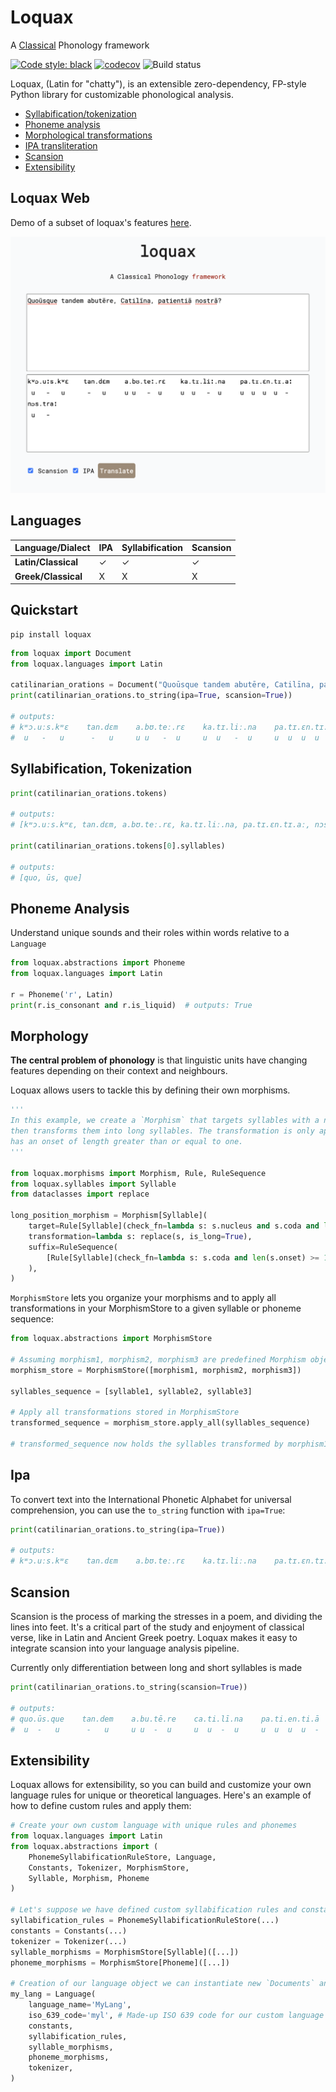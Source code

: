 # Loquax

A [Classical](https://en.wikipedia.org/wiki/Classical_antiquity) Phonology framework

[![Code style: black](https://img.shields.io/badge/code%20style-black-000000.svg)](https://github.com/psf/black)
[![codecov](https://codecov.io/gh/mattlianje/loquax/branch/main/graph/badge.svg?token=EBMEFP40QL)](https://codecov.io/gh/mattlianje/loquax)
![Build status](https://github.com/mattlianje/loquax/actions/workflows/main.yml/badge.svg)

Loquax, (Latin for "chatty"), is an extensible zero-dependency, FP-style Python library for customizable phonological analysis.

- [Syllabification/tokenization](#syllabification-and-tokenization)
- [Phoneme analysis](#phoneme-analysis)
- [Morphological transformations](#morphological-transformations)
- [IPA transliteration](#ipa-transliteration)
- [Scansion](#scansion)
- [Extensibility](#extensibility)

## Loquax Web
Demo of a subset of loquax's features [here](https://nargothrond.xyz/loquax).

<img src="data/loquax_latin_online_demo.png" width="600">

## Languages
| Language/Dialect       | IPA  | Syllabification | Scansion |
|------------------------|------|-----------------|----------|
| **Latin/Classical**    | ✓    | ✓               | ✓        |
| **Greek/Classical**    | X    | X               | X        |

## Quickstart
```shell
pip install loquax
``` 

```python
from loquax import Document
from loquax.languages import Latin

catilinarian_orations = Document("Quoūsque tandem abutēre, Catilīna, patientiā nostrā?", Latin)
print(catilinarian_orations.to_string(ipa=True, scansion=True))

# outputs:
# kʷɔ.uːs.kʷɛ    tan.dɛm    a.bʊ.teː.rɛ    ka.tɪ.liː.na    pa.tɪ.ɛn.tɪ.aː    nɔs.traː
#  u   -   u      -   u     u u   -  u     u  u   -  u     u  u  u  u  -      u   -

```
## Syllabification, Tokenization
```python
print(catilinarian_orations.tokens)

# outputs:
# [kʷɔ.uːs.kʷɛ, tan.dɛm, a.bʊ.teː.rɛ, ka.tɪ.liː.na, pa.tɪ.ɛn.tɪ.aː, nɔs.traː]

print(catilinarian_orations.tokens[0].syllables)

# outputs:
# [quo, ūs, que]
```

## Phoneme Analysis
Understand unique sounds and their roles within words relative to a `Language`
```python
from loquax.abstractions import Phoneme
from loquax.languages import Latin

r = Phoneme('r', Latin)
print(r.is_consonant and r.is_liquid)  # outputs: True
```

## Morphology
**The central problem of phonology** is that linguistic units have changing features depending on their context and neighbours. 

Loquax allows users to tackle this by defining their own morphisms. 

```python
'''
In this example, we create a `Morphism` that targets syllables with a nucleus and at least one coda, 
then transforms them into long syllables. The transformation is only applied if the next syllable 
has an onset of length greater than or equal to one. 
'''

from loquax.morphisms import Morphism, Rule, RuleSequence
from loquax.syllables import Syllable
from dataclasses import replace

long_position_morphism = Morphism[Syllable](
    target=Rule[Syllable](check_fn=lambda s: s.nucleus and s.coda and len(s.coda) >= 1),
    transformation=lambda s: replace(s, is_long=True),
    suffix=RuleSequence(
        [Rule[Syllable](check_fn=lambda s: s.coda and len(s.onset) >= 1)]
    ),
)
```
`MorphismStore` lets you organize your morphisms and to apply all transformations in your MorphismStore to a given syllable or phoneme sequence:
```python
from loquax.abstractions import MorphismStore

# Assuming morphism1, morphism2, morphism3 are predefined Morphism objects...
morphism_store = MorphismStore([morphism1, morphism2, morphism3])

syllables_sequence = [syllable1, syllable2, syllable3]

# Apply all transformations stored in MorphismStore
transformed_sequence = morphism_store.apply_all(syllables_sequence)

# transformed_sequence now holds the syllables transformed by morphism1, morphism2, morphism3 in order.
```

## Ipa
To convert text into the International Phonetic Alphabet for universal comprehension, 
you can use the `to_string` function with `ipa=True`:
```python
print(catilinarian_orations.to_string(ipa=True))

# outputs:
# kʷɔ.uːs.kʷɛ    tan.dɛm    a.bʊ.teː.rɛ    ka.tɪ.liː.na    pa.tɪ.ɛn.tɪ.aː    nɔs.traː
```

## Scansion
Scansion is the process of marking the stresses in a poem, and dividing the lines into feet. 
It's a critical part of the study and enjoyment of classical verse, like in Latin and Ancient Greek poetry. 
Loquax makes it easy to integrate scansion into your language analysis pipeline.

Currently only differentiation between long and short syllables is made
```python
print(catilinarian_orations.to_string(scansion=True))

# outputs:
# quo.ūs.que    tan.dem    a.bu.tē.re    ca.ti.lī.na    pa.ti.en.ti.ā    nos.trā
#  u  -   u      -   u     u u  -  u     u  u  -  u     u  u  u  u  -     u   -
```

## Extensibility
Loquax allows for extensibility, so you can build and customize your own language rules 
for unique or theoretical languages. Here's an example of how to define custom rules and apply them:
```python
# Create your own custom language with unique rules and phonemes
from loquax.languages import Latin
from loquax.abstractions import (
    PhonemeSyllabificationRuleStore, Language, 
    Constants, Tokenizer, MorphismStore, 
    Syllable, Morphism, Phoneme
)

# Let's suppose we have defined custom syllabification rules and constants
syllabification_rules = PhonemeSyllabificationRuleStore(...)
constants = Constants(...)
tokenizer = Tokenizer(...)
syllable_morphisms = MorphismStore[Syllable]([...])
phoneme_morphisms = MorphismStore[Phoneme]([...])

# Creation of our language object we can instantiate new `Documents` and other abstractions with
my_lang = Language(
    language_name='MyLang',
    iso_639_code='myl', # Made-up ISO 639 code for our custom language
    constants,
    syllabification_rules,
    syllable_morphisms,
    phoneme_morphisms,
    tokenizer,
)

```

